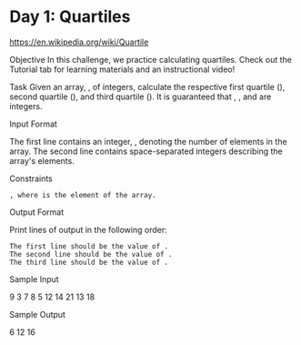 # Day 1: Quartiles

https://en.wikipedia.org/wiki/Quartile

Objective
In this challenge, we practice calculating quartiles. Check out the Tutorial tab for learning materials and an instructional video!

Task
Given an array, , of integers, calculate the respective first quartile (), second quartile (), and third quartile (). It is guaranteed that , , and are integers.

Input Format

The first line contains an integer, , denoting the number of elements in the array.
The second line contains space-separated integers describing the array's elements.

Constraints

    , where is the element of the array.

Output Format

Print lines of output in the following order:

    The first line should be the value of .
    The second line should be the value of .
    The third line should be the value of .

Sample Input

9
3 7 8 5 12 14 21 13 18

Sample Output

6
12
16
